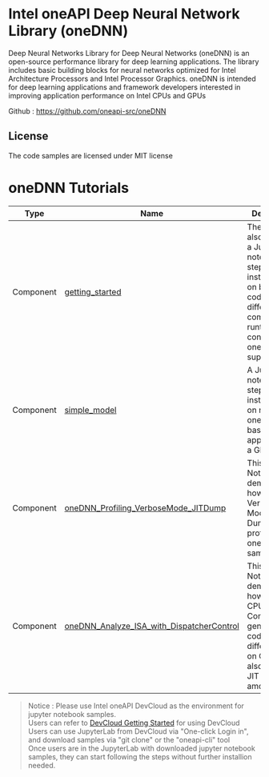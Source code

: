 # Intel oneAPI Deep Neural Network Library (oneDNN)

Deep Neural Networks Library for Deep Neural Networks (oneDNN) is an open-source performance library for deep learning applications. The library includes basic building blocks for neural networks optimized for Intel Architecture Processors and Intel Processor Graphics. oneDNN is intended for deep learning applications and framework developers interested in improving application performance on Intel CPUs and GPUs

Github : https://github.com/oneapi-src/oneDNN

## License  
The code samples are licensed under MIT license

# oneDNN Tutorials

| Type      | Name                 | Description                                                  |
| --------- | ----------------------- | ------------------------------------------------------------ |
| Component | [getting_started](getting_started.ipynb)  | The sample also includes a Jupyter notebook with step by step instructions on building code with different compilers and runtime configurations oneDNN support. |
| Component | [simple_model](simple_model.ipynb)| A Jupyter notebook with step by step instructions on running oneDNN-based application on a GPU. |
| Component | [oneDNN_Profiling_VerboseMode_JITDump](oneDNN_Profiling_VerboseMode_JITDump.ipynb) | This Jupyter Notebook demonstrates how to use Verbose Mode and JIT Dump to profile oneDNN samples. |
| Component | [oneDNN_Analyze_ISA_with_DispatcherControl](oneDNN_Analyze_ISA_with_DispatcherControl.ipynb) | This Jupyter Notebook demonstrates how to use CPU Dispatch Control to generate JIT codes among different ISA on CPU and also analyze JIT kernels among ISAs.|
>  Notice : Please use Intel oneAPI DevCloud as the environment for jupyter notebook samples. \
Users can refer to [DevCloud Getting Started](https://devcloud.intel.com/oneapi/get-started/) for using DevCloud \
Users can use JupyterLab from DevCloud via "One-click Login in", and download samples via "git clone" or the "oneapi-cli" tool \
Once users are in the JupyterLab with downloaded jupyter notebook samples, they can start following the steps without further installion needed.
